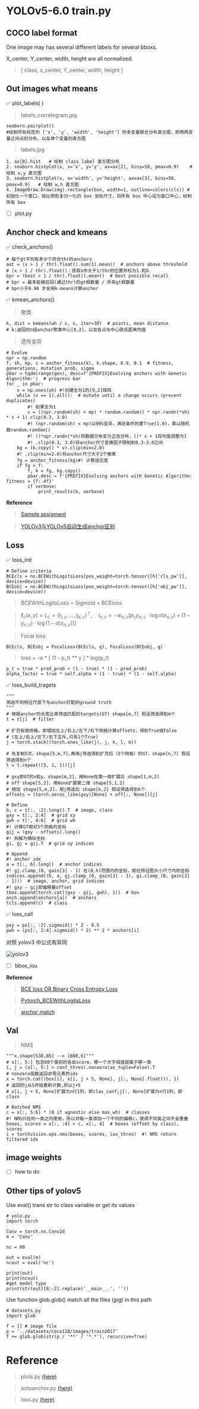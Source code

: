 # YOLOv5-6.0 train.py

## COCO label format

One image may has several different labels for several bboxs.

X_center, Y_center, width, height are all normalized.

> [ class, x_center, Y_center, width, height ]


## Out images what means

✅ plot_labels( )

> labels_correlogram.jpg

    seaborn.pairplot()
    #绘制所有标签的 ['x', 'y', 'width', 'height'] 的多变量联合分布直方图，即两两变量之间点的分布，以及单个变量的直方图
> labels.jpg

    1. ax[0].hist   # 绘制 class label 直方图分布
    2. seaborn.histplot(x, x='x', y='y', ax=ax[2], bins=50, pmax=0.9)    # 绘制 x,y 直方图
    3. seaborn.histplot(x, x='width', y='height', ax=ax[3], bins=50, pmax=0.9)   # 绘制 w,h 直方图
    4. ImageDraw.Draw(img).rectangle(box, width=1, outline=colors(cls)) # 初始化一个窗口，按比例恢复归一化的 box 坐标尺寸，将所有 box 中心设为窗口中心，绘制所有 box

- [ ] plot.py 

## Anchor check and kmeans
✅ check_anchors()

    # 每个gt平均有多少个符合thr的anchors
    aat = (x > 1 / thr).float().sum(1).mean()  # anchors above threshold
    # (x > 1 / thr).float()：获取x中大于1/thr的位置并标为1.和0.
    bpr = (best > 1 / thr).float().mean()  # best possible recall
    # bpr = 最多能被召回(通过thr)的gt框数量 / 所有gt框数量
    # bpr小于0.98 才会用k-means计算anchor

✅ kmean_anchors()

> 聚类

    k, dist = kmeans(wh / s, n, iter=30)  # points, mean distance
    # k:返回的n组anchor聚类中心[9,2]，以及各点与中心欧氏距离均值

> 遗传变异

    # Evolve
    npr = np.random
    f, sh, mp, s = anchor_fitness(k), k.shape, 0.9, 0.1  # fitness, generations, mutation prob, sigma
    pbar = tqdm(range(gen), desc=f'{PREFIX}Evolving anchors with Genetic Algorithm:')  # progress bar
    for _ in pbar:
        v = np.ones(sh) #!创建全为1的[9,2]矩阵
        while (v == 1).all():  # mutate until a change occurs (prevent duplicates)
            #! 如果全为1
            v = ((npr.random(sh) < mp) * random.random() * npr.randn(*sh) * s + 1).clip(0.3, 3.0)
            #! (npr.random(sh) < mp)以90%变异，满足条件的置True(1.0)，乘以随机数random.random()
            #! ()*npr.randn(*sh)将数据分布变为正态分布，()* s + 1将均值调整为1
            #! .clip(0.3, 3.0)将anchor尺寸变换因子限制到0.3-3.0之间
        kg = (k.copy() * v).clip(min=2.0)
        #! .clip(min=2.0)将anchor尺寸大于2个像素
        fg = anchor_fitness(kg)#! 计算适应度
        if fg > f:
            f, k = fg, kg.copy()
            pbar.desc = f'{PREFIX}Evolving anchors with Genetic Algorithm: fitness = {f:.4f}'
            if verbose:
                print_results(k, verbose)

<b>Reference</b>

> [Sample assigment](https://flyfish.blog.csdn.net/article/details/119332396)

> [YOLOv3与YOLOv5自动生成anchor区别](https://flyfish.blog.csdn.net/article/details/119332396)

## Loss
✅ loss_init

    # Define criteria
    BCEcls = nn.BCEWithLogitsLoss(pos_weight=torch.tensor([h['cls_pw']], device=device))
    BCEobj = nn.BCEWithLogitsLoss(pos_weight=torch.tensor([h['obj_pw']], device=device))

> BCEWithLogitsLoss = Sigmoid + BCEloss

> $\ell_c(x, y) = L_c = \{l_{1,c},\dots,l_{N,c}\}^\top, \quad l_{n,c} = - w_{n,c} \left[ p_c y_{n,c} \cdot \log \sigma(x_{n,c}) + (1 - y_{n,c}) \cdot \log (1 - \sigma(x_{n,c})) \right]$

> Focal loss

    BCEcls, BCEobj = FocalLoss(BCEcls, g), FocalLoss(BCEobj, g)
> loss = -α * [ (1 - p_t) ** γ ] * log(p_t)

    p_t = true * pred_prob + (1 - true) * (1 - pred_prob)
    alpha_factor = true * self.alpha + (1 - true) * (1 - self.alpha)

✅ loss_build_tragets

    """
    筛选不同特征尺度下与anchor匹配的ground truth
    """
    # 根据anchor的长宽比来筛选匹配的targets(GT) shape[m,7] 假设筛选得到m个
    t = t[j]  # filter
    
    # 扩充有效网格，即增加左上/右上/左下/右下网格计算offsets，得到True或False
    # (左上/右上/左下/右下互斥,只有1个True)
    j = torch.stack((torch.ones_like(j), j, k, l, m))
    
    # 先复制5次，shape[5,m,7],再用j筛选得到扩充后（3个网格）的GT，shape[n,7] 假设筛选得到n个
    t = t.repeat((5, 1, 1))[j]
    
    # gxy即GT的x和y，shape[m,2]，用None在第一维扩展后 shape[1,m,2]
    # off shape[5,2]，用None扩展第二维 shape[5,1,2]
    # 相加 shape[5,m,2]，用j筛选后 shape[k,2] 假设筛选得到k个
    offsets = (torch.zeros_like(gxy)[None] + off[:, None])[j]
    
    # Define
    b, c = t[:, :2].long().T  # image, class
    gxy = t[:, 2:4]  # grid xy
    gwh = t[:, 4:6]  # grid wh
    #! 计算GT相对3个网格的坐标
    gij = (gxy - offsets).long()
    #! 拆解为横纵坐标
    gi, gj = gij.T  # grid xy indices
    
    # Append
    #! anchor idx
    a = t[:, 6].long()  # anchor indices
    #! gj.clamp_(0, gain[3] - 1) 在(0,h)范围内的坐标，即在特征图大小尺寸内的坐标
    indices.append((b, a, gj.clamp_(0, gain[3] - 1), gi.clamp_(0, gain[2] - 1)))  # image, anchor, grid indices
    #! gxy - gij即偏移量offset
    tbox.append(torch.cat((gxy - gij, gwh), 1))  # box
    anch.append(anchors[a])  # anchors
    tcls.append(c)  # class

✅ loss_call

    pxy = ps[:, :2].sigmoid() * 2 - 0.5
    pwh = (ps[:, 2:4].sigmoid() * 2) ** 2 * anchors[i]

对照 yolov3 中公式有异同

![yolov3](https://pic4.zhimg.com/80/v2-1229d5cfa3a57f06246eef447d5d32cf_1440w.jpg)


- [ ] bbox_iou 

<b>Reference</b>

> [BCE loss OR Binary Cross Entropy Loss](https://blog.csdn.net/Blankit1/article/details/119799222)

> [Pytorch_BCEWithLogitsLoss](https://pytorch.org/docs/stable/generated/torch.nn.BCEWithLogitsLoss.html#torch.nn.BCEWithLogitsLoss)

>[anchor match](https://blog.csdn.net/ChuiGeDaQiQiu/article/details/116402281)

## Val
> NMS
```
"""x.shape[530,85] --> [800,6]"""
# x[:, 5:] 包含80个类别的各自score，哪一个大于阈值就属于哪一类
i, j = (x[:, 5:] > conf_thres).nonzero(as_tuple=False).T    
# nonzero函数返回非零元素的idx
x = torch.cat((box[i], x[i, j + 5, None], j[:, None].float()), 1)
# 返回的j从5开始重新计数,所以j+5
# x[i, j + 5, None]扩展为n行1列，即clas_conf;j[:, None]扩展为n行1列，即class

# Batched NMS
c = x[:, 5:6] * (0 if agnostic else max_wh)  # classes
#! NMS只在同一类之内使用，所以对每一类添加一个不同的偏移c，使得不同类之间不会重叠
boxes, scores = x[:, :4] + c, x[:, 4]  # boxes (offset by class), scores
i = torchvision.ops.nms(boxes, scores, iou_thres)  #! NMS return filtered idx
```


## image weights

- [ ] how to do
## Other tips of yolov5
Use eval() trans str to class variable or get its values

    # yolo.py
    import torch
    
    Conv = torch.nn.Conv2d
    m = 'Conv'
    
    nc = 80
    
    out = eval(m)
    ncout = eval('nc')
    
    print(out)
    print(ncout)
    #get model type
    print(str(out)[8:-2].replace('__main__.', ''))

Use function glob.glob() match all the files (jpg) in this path 

    # datasets.py
    import glob
    
    f = [] # image file
    p = '../datasets/coco128/images/train2017'
    f += glob.glob(str(p / '**' / '*.*'), recursive=True)


# Reference
> plots.py
[(here)](https://blog.csdn.net/qq_38253797/article/details/119324328#t16)

> aotoanchor.py
[(here)](https://blog.csdn.net/flyfish1986/article/details/117594265)

> loss.py
[(here)](https://blog.csdn.net/qq_38253797/article/details/119444854)